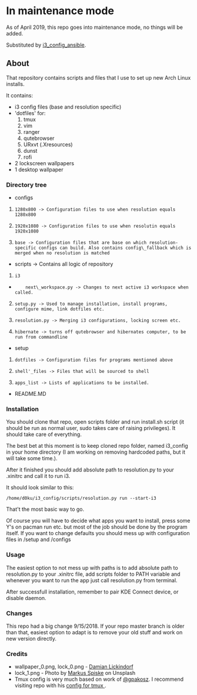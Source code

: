 # In maintenance mode 
As of April 2019, this repo goes into maintenance mode, no things will be added.

Substituted by [i3_config_ansible](https://github.com/d0ku/i3_config_ansible).

## About
That repository contains scripts and files that I use to set up new Arch Linux installs.

It contains:

+ i3 config files (base and resolution specific)
+ 'dotfiles' for:
  1. tmux
  2. vim
  3. ranger
  4. qutebrowser
  5. URxvt (.Xresources)
  6. dunst
  7. rofi
+ 2 lockscreen wallpapers
+ 1 desktop wallpaper

### Directory tree

+ configs
1.     1280x800 -> Configuration files to use when resolution equals 1280x800
2.     1920x1080 -> Configuration files to use when resolutin equals 1920x1080
3.     base -> Configuration files that are base on which resolution-specific configs can build. Also contains config\_fallback which is merged when no resolution is matched
+ scripts -> Contains all logic of repository
1.     i3
*         next\_workspace.py -> Changes to next active i3 workspace when called.
2.     setup.py -> Used to manage installation, install programs, configure mime, link dotfiles etc.
3.     resolution.py -> Merging i3 configurations, locking screen etc.
4.     hibernate -> turns off qutebrowser and hibernates computer, to be run from commandline
+ setup
1.     dotfiles -> Configuration files for programs mentioned above
2.     shell'_files -> Files that will be sourced to shell
3.     apps_list -> Lists of applications to be installed.
+ README.MD

### Installation
You should clone that repo, open scripts folder and run install.sh script (it should be run as normal user, sudo takes care of raising privileges). It should take care of everything.

The best bet at this moment is to keep cloned repo folder, named i3\_config in your home directory (I am working on removing hardcoded paths, but it will take some time.).

After it finished you should add absolute path to resolution.py to your .xinitrc and call it to run i3.

It should look similar to this:

`/home/d0ku/i3_config/scripts/resolution.py run --start-i3`

That't the most basic way to go.

Of course you will have to decide what apps you want to install, press some Y's on pacman run etc. but most of the job should be done by the program itself. If you want to change defaults you should mess up with configuration files in /setup and /configs

### Usage
The easiest option to not mess up with paths is to add absolute path to resolution.py to your .xinitrc file, add scripts folder to PATH variable and whenever you want to run the app just call resolution.py from terminal.

After successfull installation, remember to pair KDE Connect device, or disable daemon.

### Changes
This repo had a big change 9/15/2018. If your repo master branch is older than that, easiest option to adapt is to remove your old stuff and work on new version directly.

### Credits
- wallpaper\_0.png, lock\_0.png - [Damian Lickindorf](https://www.instagram.com/lickindorf_fotografia/)
- lock\_1.png -  Photo by [Markus Spiske](https://unsplash.com/@markusspiske) on Unsplash
- Tmux config is very much based on work of [@gpakosz](https://github.com/gpakosz/). I recommend visiting repo with his [config for tmux ](https://github.com/gpakosz/.tmux).
